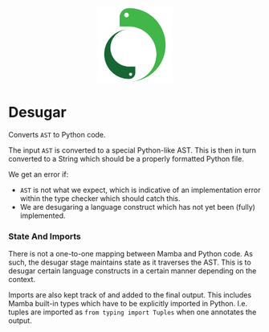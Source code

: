 <p align="center">
    <img src="../../image/logo.svg" height="150" alt="Mamba logo"/>
</p>

# Desugar

Converts `AST` to Python code.

The input `AST` is converted to a special Python-like AST. This is then in turn converted to a String which should be a
properly formatted Python file.

We get an error if:

- `AST` is not what we expect, which is indicative of an implementation error within the type checker which should catch
  this.
- We are desugaring a language construct which has not yet been (fully) implemented.

### State And Imports

There is not a one-to-one mapping between Mamba and Python code. As such, the desugar stage maintains state as it
traverses the AST. This is to desugar certain language constructs in a certain manner depending on the context.

Imports are also kept track of and added to the final output. This includes Mamba built-in types which have to be
explicitly imported in Python. I.e. tuples are imported as `from typing import Tuples` when one annotates the output.


